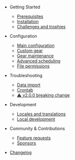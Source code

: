 - Getting Started
  - [Prerequisites](getting-started/prerequisites.md "Statistics for Strava | Prerequisites")
  - [Installation](getting-started/installation.md "Statistics for Strava | Installation")
  - [Challenges and trophies](getting-started/challenges-and-trophies.md "Statistics for Strava | Challenges and trophies")

- Configuration

  - [Main configuration](configuration/main-configuration.md "Statistics for Strava | Main configuration")
  - [Custom gear](configuration/custom-gear.md "Statistics for Strava | Custom gear")
  - [Gear maintenance](configuration/gear-maintenance.md "Statistics for Strava | Gear maintenance")
  - [Advanced scheduling](configuration/advanced-scheduling.md "Statistics for Strava | Advanced scheduling")
  - [File permissions](configuration/file-permissions.md "Statistics for Strava | File permissions")
  
- Troubleshooting

  - [Data import](deploy.md "Statistics for Strava | Data import")
  - [Crontab](helpers.md "Statistics for Strava | Crontab")
  - [:warning: v2.0.0 breaking change](migration.md "Statistics for Strava | v2.0.0 Migration Notice: Breaking change")

- Development

  - [Locales and translations](development/locales-and-translations.md "Statistics for Strava | Locales and translations")
  - [Local development](development/local-development.md "Statistics for Strava | Local development")

- Community & Contributions

  - [Feature requests](community/feature-requests.md "Statistics for Strava | Feature requests")
  - [Sponsors](community/sponsors.md "Statistics for Strava | Sponsors")
  
- [Changelog](changelog.md "Statistics for Strava | Changelog")